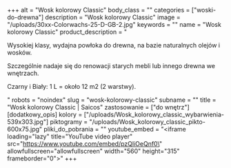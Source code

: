 +++
alt = "Wosk kolorowy Classic"
body_class = ""
categories = ["woski-do-drewna"]
description = "Wosk kolorowy Classic"
image = "/uploads/30xx-Colorwachs-25-D-GB-2.jpg"
keywords = ""
name = "Wosk kolorowy Classic"
product_description = "<p>Wysokiej klasy, wydajna powłoka do drewna, na bazie naturalnych olejów i wosków.</p><p>Szczególnie nadaje się do renowacji starych mebli lub innego drewna we wnętrzach.</p><p>Czarny i Biały: 1 L = około 12 m2 (2 warstwy).</p>"
robots = "noindex"
slug = "wosk-kolorowy-classic"
subname = ""
title = "Wosk kolorowy Classic | Saicos"
zastosowanie = ["do wnętrz"]
[dodatkowy_opis]
kolory = ["/uploads/Wosk_kolorowy_classic_wybarwienia-539x303.jpg"]
piktogramy = "/uploads/Wosk_kolorowy_classic_pikto-600x75.jpg"
pliki_do_pobrania = ""
youtube_embed = "<iframe loading=\"lazy\" title=\"YouTube video player\" src=\"https://www.youtube.com/embed/pzQliOeQnf0\" allowfullscreen=\"allowfullscreen\" width=\"560\" height=\"315\" frameborder=\"0\"></iframe>"
+++
